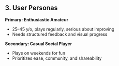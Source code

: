 ## **3. User Personas**

**Primary: Enthusiastic Amateur**

- 25–45 y/o, plays regularly, serious about improving
- Needs structured feedback and visual progress

**Secondary: Casual Social Player**

- Plays on weekends for fun
- Prioritizes ease, community, and shareability